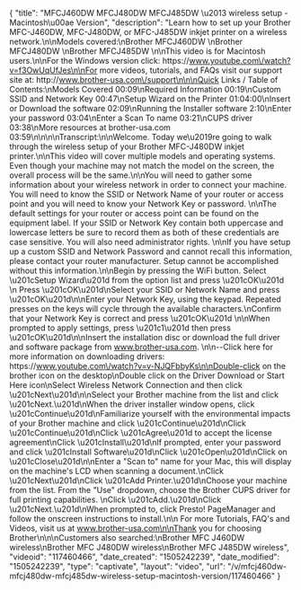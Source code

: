 {
    "title": "MFCJ460DW MFCJ480DW MFCJ485DW \u2013 wireless setup - Macintosh\u00ae Version",
    "description": "Learn how to set up your Brother MFC-J460DW, MFC-J480DW, or MFC-J485DW inkjet printer on a wireless network.\n\nModels covered:\nBrother MFCJ460DW \nBrother MFCJ480DW \nBrother MFCJ485DW \n\nThis video is for Macintosh users.\n\nFor the Windows version click: https:\/\/www.youtube.com\/watch?v=f3OwUqUfJes\n\nFor more videos, tutorials, and FAQs visit our support site at: http:\/\/www.brother-usa.com\/support\n\n\nQuick Links \/ Table of Contents:\nModels Covered 00:09\nRequired Information 00:19\nCustom SSID and Network Key 00:47\nSetup Wizard on the Printer 01:04:00\nInsert or Download the software 02:09\nRunning the Installer software 2:10\nEnter your password 03:04\nEnter a Scan To name 03:21\nCUPS driver 03:38\nMore resources at brother-usa.com 03:59\n\n\n\nTranscript:\n\nWelcome. Today we\u2019re going to walk through the wireless setup of your Brother MFC-J480DW inkjet printer.\n\nThis video will cover multiple models and operating systems. Even though your machine may not match the model on the screen, the overall process will be the same.\n\nYou will need to gather some information about your wireless network in order to connect your machine. You will need to know the SSID or Network Name of your router or access point and you will need to know your Network Key or password. \n\nThe default settings for your router or access point can be found on the equipment label. If your SSID or Network Key contain both uppercase and lowercase letters be sure to record them as both of these credentials are case sensitive. You will also need administrator rights. \n\nIf you have setup up a custom SSID and Network Password and cannot recall this information, please contact your router manufacturer. Setup cannot be accomplished without this information.\n\nBegin by pressing the WiFi button. Select \u201cSetup Wizard\u201d from the option list and press \u201cOK\u201d  \n Press \u201cOK\u201d\nSelect your SSID or Network Name and press \u201cOK\u201d\n\nEnter your Network Key, using the keypad. Repeated presses on the keys will cycle through the available characters.\nConfirm that your Network Key is correct and press \u201cOK\u201d \n\nWhen prompted to apply settings, press \u201c1\u201d then press \u201cOK\u201d\n\nInsert the installation disc or download the full driver and software package from www.brother-usa.com. \n\n--Click here for more information on downloading drivers: https:\/\/www.youtube.com\/watch?v=v-NJQFbbyKs\n\nDouble-click on the brother icon on the desktop\nDouble click on the Driver Download or Start Here icon\nSelect Wireless Network Connection and then click \u201cNext\u201d\n\nSelect your Brother machine from the list and click \u201cNext.\u201d\nWhen the driver installer window opens, click \u201cContinue\u201d\nFamiliarize yourself with the environmental impacts of your Brother machine and click \u201cContinue\u201d\nClick \u201cContinue\u201d\nClick \u201cAgree\u201d to accept the license agreement\nClick \u201cInstall\u201d\nIf prompted, enter your password and click \u201cInstall Software\u201d\nClick \u201cOpen\u201d\nClick on \u201cClose\u201d\n\nEnter a \"Scan to\" name for your Mac, this will display on the machine's LCD when scanning a document.\nClick \u201cNext\u201d\nClick \u201cAdd Printer.\u201d\nChoose your machine from the list.  From the \"Use\" dropdown, choose the Brother CUPS driver for full printing capabilities.  \nClick \u201cAdd.\u201d\nClick \u201cNext.\u201d\nWhen prompted to, click Presto! PageManager and follow the onscreen instructions to install.\n\n For more Tutorials, FAQ's and Videos, visit us at www.brother-usa.com\n\nThank you for choosing Brother\n\n\nCustomers also searched:\nBrother MFC J460DW wireless\nBrother MFC J480DW wireless\nBrother MFC J485DW wireless",
    "videoid": "117460466",
    "date_created": "1505242239",
    "date_modified": "1505242239",
    "type": "captivate",
    "layout": "video",
    "url": "\/v\/mfcj460dw-mfcj480dw-mfcj485dw-wireless-setup-macintosh-version\/117460466"
}